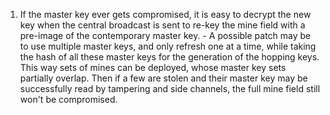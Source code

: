 1) If the master key ever gets compromised, it is easy to decrypt the new key when the central broadcast is sent to re-key the mine field with a pre-image of the contemporary master key. - A possible patch may be to use multiple master keys, and only refresh one at a time, while taking the hash of all these master keys for the generation of the hopping keys. This way sets of mines can be deployed, whose master key sets partially overlap. Then if a few are stolen and their master key may be successfully read by tampering and side channels, the full mine field still won't be compromised.
